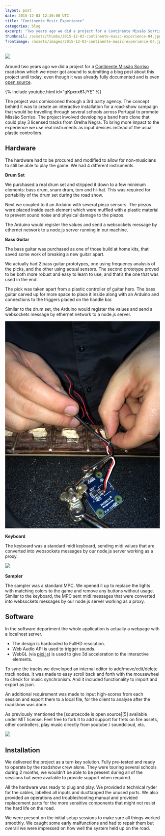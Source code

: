 ```yaml
---
layout: post
date: 2015-12-03 12:30:00 UTC
title: "Continente Music Experience"
categories: blog
excerpt: "Two years ago we did a project for a Continente Missão Sorriso roadshow which we never got around to submitting a blog post about this project until today."
thumbnail: /assets/thumbs/2015-12-03-continente-music-experience-04.jpg
frontimage: /assets/images/2015-12-03-continente-music-experience-04.jpg
---
```


![](/assets/images/2015-12-03-continente-music-experience-04.jpg)

Around two years ago we did a project for a [Continente Missão Sorriso][1] roadshow which we never got around to submitting a blog post about this project until today, even though it was already fully documented and is even [open source][3].

{% include youtube.html id="gKpxnx61JYE" %}

The project was comissioned through a 3rd party agency. The concept behind it was to create an interactive installation for a road-show campaign that would be travelling through several schools across Portugal to promote Missão Sorriso. The project involved developing a band hero clone that could play 3 licensed tracks from Orelha Negra. To bring more impact to the experience we use real instruments as input devices instead of the usual plastic controllers.

## Hardware

The hardware had to be procured and modified to allow for non-musicians to still be able to play the game. We had 4 different instruments.

**Drum Set**

We purchased a real drum set and  stripped it down to a few minimum elements: bass drum, snare drum, tom and hi-hat. This was required for portability of the drum set during the road show.

Next we coupled to it an Arduino with several piezo sensors. The piezos were placed inside each element which were muffled with a plastic material to prevent sound noise and physical damage to the piezos.

The Arduino would register the values and send a websockets message by ethernet network to a node.js server running in our machine.

**Bass Guitar**

The bass guitar was purchased as one of those build at home kits, that saved some work of breaking a new guitar apart.

We actually had 2 bass guitar prototypes, one using frequency analysis of the picks, and the other using actual sensors. The second prototype proved to be both more robust and easy to learn to use, and that’s the one that was used in the end.

The pick was taken apart from a plastic controller of guitar hero. The bass guitar carved up for more space to place it inside along with an Arduino and connections to the triggers placed on the handle bar.

Similar to the drum set, the Arduino would register the values and send a websockets message by ethernet network to a node.js server.

![](/assets/images/2015-12-03-continente-music-experience-01.jpg)

**Keyboard**

The keyboard was a standard midi keyboard, sending midi values that are converted into websockets messages by our node.js server working as a proxy.

![](/assets/images/2015-12-03-continente-music-experience-02.jpg)

**Sampler**

The sampler was a standard MPC. We opened it up to replace the lights with matching colors to the game and remove any buttons without usage. Similar to the keyboard, the MPC sent midi messages that were converted into websockets messages by our node.js server working as a proxy.

## Software

In the software department the whole application is actually a webpage with a localhost server.
- The design is hardcoded to FullHD resolution.
- Web Audio API is used to trigger sounds.
- WebGL (via [pixi.js][2]) is used to give 3d acceleration to the interactive elements.

To sync the tracks we developed an internal editor to add/move/edit/delete track nodes. It was made to easy scroll back and forth with the mousewheel to check for music synchronism. And it included functionality to import and export as json.

An additional requirement was made to input high-scores from each session and export them to a local file, for the client to analyse after the roadshow was done.

As previously mentioned the [sourcecode is open source][5] available under MIT license. Feel free to fork it to add support for frets on fire assets, other controllers, play music directly from youtube / soundcloud, etc.

![](/assets/images/2015-12-03-continente-music-experience-03.jpg)

## Installation

We delivered the project as a turn key solution. Fully pre-tested and ready to operate by the roadshow crew alone. They were touring several schools during 2 months, we wouldn't be able to be present during all of the sessions but were available to provide support when required.

All the hardware was ready to plug and play. We provided a technical ryder for the cables, labelled all inputs and ducttapped the unused ports. We also provided an operations and troubleshooting manual and provided replacement parts for the more sensitive components that might not resist the hard life on the road.

We were present on the initial setup sessions to make sure all things worked smoothly. We caught some early malfunctions and had to repair them but overall we were impressed on how well the system held up on the road.

[1]: http://missao.continente.pt/
[2]: http://artica.cc/blog/2013/09/26/audience-pong.html
[3]: http://www.pixijs.com/